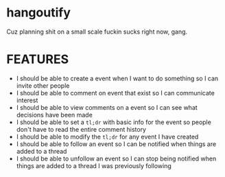 # hangoutify
Cuz planning shit on a small scale fuckin sucks right now, gang.

# FEATURES

- I should be able to create a event when I want to do something so I can invite other people
- I should be able to comment on event that exist so I can communicate interest
- I should be able to view comments on a event so I can see what decisions have been made
- I should be able to set a `tl;dr` with basic info for the event so people don't have to read the entire comment history
- I should be able to modify the `tl;dr` for any event I have created
- I should be able to follow an event so I can be notified when things are added to a thread
- I should be able to unfollow an event so I can stop being notified when things are added to a thread I was previously following
